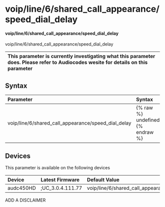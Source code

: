 ﻿---
description: voip/line/6/shared_call_appearance/speed_dial_delay
search: false
---

# voip/line/6/shared_call_appearance/speed_dial_delay

#### voip/line/6/shared_call_appearance/speed_dial_delay

voip/line/6/shared_call_appearance/speed_dial_delay


| This parameter is currently investigating what this parameter does. Please refer to Audiocodes wesite for details on this parameter | 
| :--- |

## Syntax
| Parameter | Syntax |
| :--- | :--- |
|voip/line/6/shared_call_appearance/speed_dial_delay | {% raw %} undefined {% endraw %}|

## Devices
This parameter is available on the following devices

| Device | Latest Firmware | Default Value |
|:---|:---|:---|
| audc450HD | ;UC_3.0.4.111.77 | voip/line/6/shared_call_appearance/speed_dial_delay=2 

ADD A DISCLAIMER
